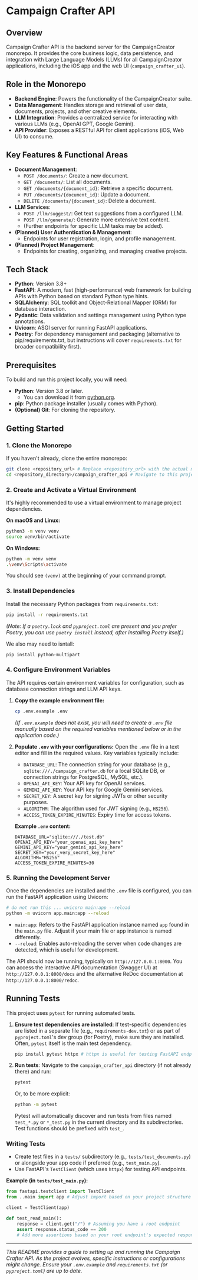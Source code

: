 # Campaign Crafter API

## Overview

Campaign Crafter API is the backend server for the CampaignCreator monorepo. It provides the core business logic, data persistence, and integration with Large Language Models (LLMs) for all CampaignCreator applications, including the iOS app and the web UI (`campaign_crafter_ui`).

## Role in the Monorepo

*   **Backend Engine**: Powers the functionality of the CampaignCreator suite.
*   **Data Management**: Handles storage and retrieval of user data, documents, projects, and other creative elements.
*   **LLM Integration**: Provides a centralized service for interacting with various LLMs (e.g., OpenAI GPT, Google Gemini).
*   **API Provider**: Exposes a RESTful API for client applications (iOS, Web UI) to consume.

## Key Features & Functional Areas

*   **Document Management**:
    *   `POST /documents/`: Create a new document.
    *   `GET /documents/`: List all documents.
    *   `GET /documents/{document_id}`: Retrieve a specific document.
    *   `PUT /documents/{document_id}`: Update a document.
    *   `DELETE /documents/{document_id}`: Delete a document.
*   **LLM Services**:
    *   `POST /llm/suggest/`: Get text suggestions from a configured LLM.
    *   `POST /llm/generate/`: Generate more extensive text content.
    *   (Further endpoints for specific LLM tasks may be added).
*   **(Planned) User Authentication & Management**:
    *   Endpoints for user registration, login, and profile management.
*   **(Planned) Project Management**:
    *   Endpoints for creating, organizing, and managing creative projects.

## Tech Stack

*   **Python**: Version 3.8+
*   **FastAPI**: A modern, fast (high-performance) web framework for building APIs with Python based on standard Python type hints.
*   **SQLAlchemy**: SQL toolkit and Object-Relational Mapper (ORM) for database interaction.
*   **Pydantic**: Data validation and settings management using Python type annotations.
*   **Uvicorn**: ASGI server for running FastAPI applications.
*   **Poetry**: For dependency management and packaging (alternative to pip/requirements.txt, but instructions will cover `requirements.txt` for broader compatibility first).

## Prerequisites

To build and run this project locally, you will need:

*   **Python**: Version 3.8 or later.
    *   You can download it from [python.org](https://www.python.org/).
*   **pip**: Python package installer (usually comes with Python).
*   **(Optional) Git**: For cloning the repository.

## Getting Started

### 1. Clone the Monorepo

If you haven't already, clone the entire monorepo:
```bash
git clone <repository_url> # Replace <repository_url> with the actual monorepo URL
cd <repository_directory>/campaign_crafter_api # Navigate to this project's directory
```

### 2. Create and Activate a Virtual Environment

It's highly recommended to use a virtual environment to manage project dependencies.

**On macOS and Linux:**
```bash
python3 -m venv venv
source venv/bin/activate
```

**On Windows:**
```bash
python -m venv venv
.\venv\Scripts\activate
```
You should see `(venv)` at the beginning of your command prompt.

### 3. Install Dependencies

Install the necessary Python packages from `requirements.txt`:
```bash
pip install -r requirements.txt
```
*(Note: If a `poetry.lock` and `pyproject.toml` are present and you prefer Poetry, you can use `poetry install` instead, after installing Poetry itself.)*

We also may need to isntall:
```bash
pip install python-multipart
```

### 4. Configure Environment Variables

The API requires certain environment variables for configuration, such as database connection strings and LLM API keys.

1.  **Copy the example environment file:**
    ```bash
    cp .env.example .env
    ```
    *(If `.env.example` does not exist, you will need to create a `.env` file manually based on the required variables mentioned below or in the application code.)*

2.  **Populate `.env` with your configurations:**
    Open the `.env` file in a text editor and fill in the required values. Key variables typically include:
    *   `DATABASE_URL`: The connection string for your database (e.g., `sqlite:///./campaign_crafter.db` for a local SQLite DB, or connection strings for PostgreSQL, MySQL, etc.).
    *   `OPENAI_API_KEY`: Your API key for OpenAI services.
    *   `GEMINI_API_KEY`: Your API key for Google Gemini services.
    *   `SECRET_KEY`: A secret key for signing JWTs or other security purposes.
    *   `ALGORITHM`: The algorithm used for JWT signing (e.g., `HS256`).
    *   `ACCESS_TOKEN_EXPIRE_MINUTES`: Expiry time for access tokens.

    **Example `.env` content:**
    ```env
    DATABASE_URL="sqlite:///./test.db"
    OPENAI_API_KEY="your_openai_api_key_here"
    GEMINI_API_KEY="your_gemini_api_key_here"
    SECRET_KEY="your_very_secret_key_here"
    ALGORITHM="HS256"
    ACCESS_TOKEN_EXPIRE_MINUTES=30
    ```

### 5. Running the Development Server

Once the dependencies are installed and the `.env` file is configured, you can run the FastAPI application using Uvicorn:

```bash
# do not run this ... uvicorn main:app --reload
python -m uvicorn app.main:app --reload
```

*   `main:app`: Refers to the FastAPI application instance named `app` found in the `main.py` file. Adjust if your main file or app instance is named differently.
*   `--reload`: Enables auto-reloading the server when code changes are detected, which is useful for development.

The API should now be running, typically on `http://127.0.0.1:8000`. You can access the interactive API documentation (Swagger UI) at `http://127.0.0.1:8000/docs` and the alternative ReDoc documentation at `http://127.0.0.1:8000/redoc`.

## Running Tests

This project uses `pytest` for running automated tests.

1.  **Ensure test dependencies are installed**:
    If test-specific dependencies are listed in a separate file (e.g., `requirements-dev.txt`) or as part of `pyproject.toml`'s dev group (for Poetry), make sure they are installed. Often, `pytest` itself is the main test dependency.
    ```bash
    pip install pytest httpx # httpx is useful for testing FastAPI endpoints
    ```

2.  **Run tests**:
    Navigate to the `campaign_crafter_api` directory (if not already there) and run:
    ```bash
    pytest
    ```
    Or, to be more explicit:
    ```bash
    python -m pytest
    ```
    Pytest will automatically discover and run tests from files named `test_*.py` or `*_test.py` in the current directory and its subdirectories. Test functions should be prefixed with `test_`.

### Writing Tests

*   Create test files in a `tests/` subdirectory (e.g., `tests/test_documents.py`) or alongside your app code if preferred (e.g., `test_main.py`).
*   Use FastAPI's `TestClient` (which uses `httpx`) for testing API endpoints.

**Example (in `tests/test_main.py`):**
```python
from fastapi.testclient import TestClient
from ..main import app # Adjust import based on your project structure

client = TestClient(app)

def test_read_main():
    response = client.get("/") # Assuming you have a root endpoint
    assert response.status_code == 200
    # Add more assertions based on your root endpoint's expected response
```

---

*This README provides a guide to setting up and running the Campaign Crafter API. As the project evolves, specific instructions or configurations might change. Ensure your `.env.example` and `requirements.txt` (or `pyproject.toml`) are up to date.*
